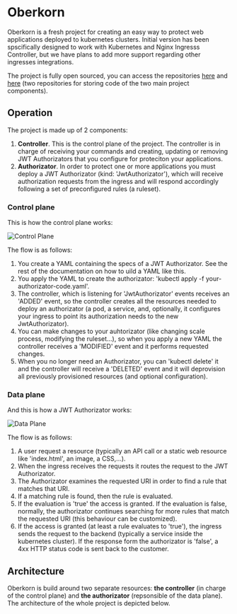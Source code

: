 # Oberkorn
Oberkorn is a fresh project for creating an easy way to protect web applications deployed to kubernetes clusters. Initial version has been spscifically designed to work with Kubernetes and Nginx Ingresss Controller, but we have plans to add more support regarding other ingresses integrations.

The project is fully open sourced, you can access the repositories [here](https://github.com/jfvilasPersonal/jwta-controller) and [here](https://github.com/jfvilasPersonal/jwta-authorizator) (two repositories for storing code of the two main project components).

## Operation
The project is made up of 2 components:

  1. **Controller**. This is the control plane of the project. The controller is in charge of receiving your commands and creating, updating or removing JWT Authorizators that you configure for proteciton your applications.
  2. **Authorizator**. In order to protect one or more applications you must deploy a JWT Authorizator (kind: 'JwtAuthorizator'), which will receive authorization requests from the ingress and will respond accordingly following a set of preconfigured rules (a ruleset).

### Control plane
This is how the control plane works:

![Control Plane](/_media/architecture/controlplane.png)


The flow is as follows:
  1. You create a YAML containing the specs of a JWT Authorizator. See the rest of the documentation on how to uild a YAML like this.
  2. You apply the YAML to create the authorizator: 'kubectl apply -f your-authorizator-code.yaml'.
  3. The controller, which is listening for 'JwtAuthorizator' events receives an 'ADDED' event, so the controller creates all the resources needed to deploy an authorizator (a pod, a service, and, optionally, it configures your ingress to point its authorization needs to the new JwtAuthorizator).
  4. You can make changes to your auhtorizator (like changing scale process, modifying the ruleset...), so when you apply a new YAML the controller receives a 'MODIFIED' event and it performs requested changes.
  5. When you no longer need an Authorizator, you can 'kubectl delete' it and the controller will receive a 'DELETED' event and it will deprovision all previously provisioned resources (and optional configuration).

### Data plane
And this is how a JWT Authorizator works:

![Data Plane](/_media/architecture/dataplane.png)

The flow is as follows:
  1. A user request a resource (typically an API call or a static web resource like 'index.html', an image, a CSS,...).
  2. When the ingress receives the requests it routes the request to the JWT Authorizator.
  3. The Authorizator examines the requested URI in order to find a rule that matches that URI.
  4. If a matching rule is found, then the rule is evaluated.
  5. If the evaluation is 'true' the access is granted. If the evaluation is false, normally, the authorizator continues searching for more rules that match the requested URI (this behaviour can be customized).
  6. If the access is granted (at least a rule evaluates to 'true'), the ingress sends the request to the backend (typically a service inside the kubernetes cluster). If the response form the authorizator is 'false', a 4xx HTTP status code is sent back to the customer.

## Architecture
Oberkorn is build around two separate resources: **the controller** (in charge of the control plane) and **the authorizator** (repsonsible of the data plane). The architecture of the whole project is depicted below.

